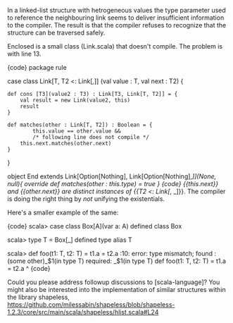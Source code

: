 In a linked-list structure with hetrogeneous values the type parameter used to reference the neighbouring link seems to deliver insufficient information to the compiler.  The result is that the compiler refuses to recognize that the structure can be traversed safely.

Enclosed is a small class (Link.scala) that doesn't compile.  The problem is with line 13.

{code}
package rule

case class Link[T, T2 <: Link[_,_]] (val value : T, val next : T2) {
	
	def cons [T3](value2 : T3) : Link[T3, Link[T, T2]] = {
		val result = new Link(value2, this)
		result
	}
	
	def matches(other : Link[T, T2]) : Boolean = {
			this.value == other.value &&
			/* following line does not compile */
		this.next.matches(other.next)
	}
}

object End extends Link[Option[Nothing], Link[Option[Nothing],_]](None, null){
	override def matches(other : this.type) = true
}
{code}
{{this.next}} and {{other.next}} are distinct instances of {{T2 <: Link[_, _]}}. The compiler is doing the right thing by *not* unifying the existentials.

Here's a smaller example of the same:

{code}
scala> case class Box[A](var a: A)
defined class Box

scala> type T = Box[_]
defined type alias T

scala> def foo(t1: T, t2: T) = t1.a = t2.a
<console>:10: error: type mismatch;
 found   : (some other)_$1(in type T)
 required: _$1(in type T)
       def foo(t1: T, t2: T) = t1.a = t2.a
                                         ^
{code}

Could you please address followup discussions to [scala-language]? You might also be interested into the implementation of similar structures within the library shapeless, https://github.com/milessabin/shapeless/blob/shapeless-1.2.3/core/src/main/scala/shapeless/hlist.scala#L24
